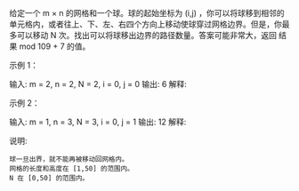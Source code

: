 给定一个 m &times; n 的网格和一个球。球的起始坐标为&nbsp;(i,j)&nbsp;，你可以将球移到相邻的单元格内，或者往上、下、左、右四个方向上移动使球穿过网格边界。但是，你最多可以移动&nbsp;N&nbsp;次。找出可以将球移出边界的路径数量。答案可能非常大，返回 结果 mod 109&nbsp;+ 7 的值。

示例 1：


输入: m = 2, n = 2, N = 2, i = 0, j = 0
输出: 6
解释:



示例 2：


输入: m = 1, n = 3, N = 3, i = 0, j = 1
输出: 12
解释:



说明:


	球一旦出界，就不能再被移动回网格内。
	网格的长度和高度在 [1,50] 的范围内。
	N 在 [0,50] 的范围内。

